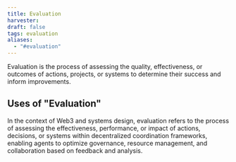 ```yaml
---
title: Evaluation
harvester: 
draft: false
tags: evaluation
aliases:
  - "#evaluation"
---
```


Evaluation is the process of assessing the quality, effectiveness, or outcomes of actions, projects, or systems to determine their success and inform improvements.

## Uses of "Evaluation"

In the context of Web3 and systems design, evaluation refers to the process of assessing the effectiveness, performance, or impact of actions, decisions, or systems within decentralized coordination frameworks, enabling agents to optimize governance, resource management, and collaboration based on feedback and analysis.
